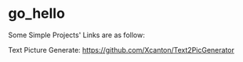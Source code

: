 # go_hello

Some Simple Projects' Links are as follow:

  Text Picture Generate: https://github.com/Xcanton/Text2PicGenerator
